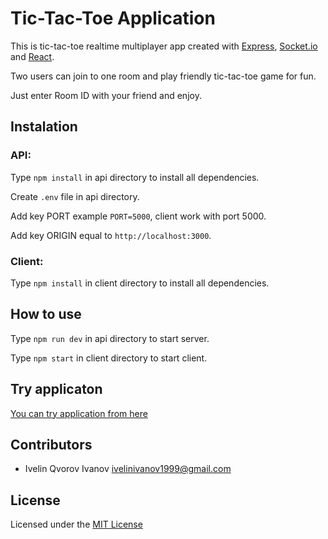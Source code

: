# Tic-Tac-Toe Application

This is tic-tac-toe realtime multiplayer app created with [Express](https://expressjs.com/), [Socket.io](https://socket.io/) and [React](https://reactjs.org/).

Two users can join to one room and play friendly tic-tac-toe game for fun.

Just enter Room ID with your friend and enjoy.

## Instalation

### API:

Type `npm install` in api directory to install all dependencies.

Create `.env` file in api directory.

Add key PORT example `PORT=5000`, client work with port 5000.

Add key ORIGIN equal to `http://localhost:3000`.

### Client:

Type `npm install` in client directory to install all dependencies.

## How to use

Type `npm run dev` in api directory to start server.

Type `npm start` in client directory to start client.

## Try applicaton

[You can try application from here](https://ivelin-web.github.io/tic-tac-toe)

## Contributors

-   Ivelin Qvorov Ivanov <ivelinivanov1999@gmail.com>

## License

Licensed under the [MIT License](LICENSE)
